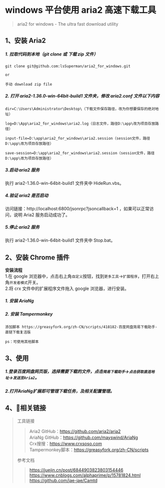 # **windows 平台使用 aria2 高速下载工具**

> aria2 for windows - The ultra fast download utility

## **1、安装 Aria2**

##### 1. 拉取代码到本地（git clone 或 下载 zip 文件）

    git clone git@github.com:lsSuperman/aria2_for_windows.git
    
    or
    
    手动 download zip file

##### 2. 打开 aria2-1.36.0-win-64bit-build1 文件夹，修改 aria2.conf 文件以下内容

    dir=C:\Users\Administrator\Desktop\（下载文件保存路径，改为你想要保存的绝对地址）

    log=D:\App\aria2_for_windows\aria2.log（日志文件，路径D:\app\改为项目存放路径）

    input-file=D:\app\aria2_for_windows\aria2.session（session文件，路径D:\app\改为项目存放路径）

    save-session=D:\app\aria2_for_windows\aria2.session（session文件，路径D:\app\改为项目存放路径）

##### 3.启动 aria2 服务

执行 aria2-1.36.0-win-64bit-build1 文件夹中 HideRun.vbs。

##### 4.验证 aria2 是否启动

访问链接：http://localhost:6800/jsonrpc?jsoncallback=1 ，如果可以正常访问，说明 Aria2 服务启动成功了。

##### 5.停止 aria2 服务

执行 aria2-1.36.0-win-64bit-build1 文件夹中 Stop.bat。

## **2、安装 Chrome 插件**

**安装流程**  
1.在 google 浏览器中，点击右上角`自定义`按钮，找到`更多工具`->`扩展程序`，打开右上角`开发者模式`开关。  
2.将 crx 文件中的扩展程序文件拖入 google 浏览器，进行安装。

##### 1. 安装 AriaNg

##### 2. 安装 Tampermonkey

	添加脚本 https://greasyfork.org/zh-CN/scripts/418182-百度网盘简易下载助手-直链下载复活版
	
	ps：可使用其他脚本

## **3、使用**

##### 1.登录百度网盘网页版，选择需要下载的文件，点击`简易下载助手`->`点击获取直连地址`->`发送至Aria2`。

##### 2.打开AriaNg扩展即可管理下载任务，及相关配置管理。

## **4、🔗相关链接**

> 工具链接  
>> Aria2 GitHub：https://github.com/aria2/aria2  
>> AriaNg GitHub：https://github.com/mayswind/AriaNg  
>> Crx搜搜：https://www.crxsoso.com  
>> Tampermonkey脚本：https://greasyfork.org/zh-CN/scripts  
>  
> 参考文档  
>> https://juejin.cn/post/6844903823803154446  
>> https://www.cnblogs.com/alphaprime/p/15781824.html  
>> https://github.com/jae-jae/Camtd  
>  
